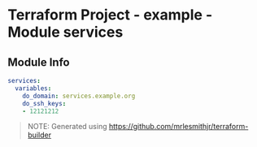 # Terraform Project - example - Module services

## Module Info

```yaml
services:
  variables:
    do_domain: services.example.org
    do_ssh_keys:
    - 12121212

```

> NOTE: Generated using https://github.com/mrlesmithjr/terraform-builder